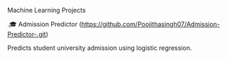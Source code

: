 Machine Learning Projects

.🎓 Admission Predictor
(https://github.com/Poojithasingh07/Admission-Predictor-.git)

Predicts student university admission using logistic regression.
